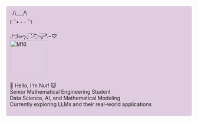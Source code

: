 <div style="background-color: #e0cce0; padding: 10px; border-radius: 5px;">       
&ensp;/\___/\ <br/>
꒰ ˶• ༝ - ˶꒱<br/>
./づᡕᠵ᠊ᡃ࡚ࠢ࠘ ⸝່ࠡࠣ᠊߯᠆ࠣ࠘ᡁࠣ࠘᠊᠊°.~♡︎<br/>

<a href="https://open.spotify.com/track/5IuHS16yRB8RKtuR4gAGYG?si=wPoFwuo1S7e6O3CnCTw5xw" target="_blank">
  <img src="https://github.com/user-attachments/assets/0e68fbbe-4b4d-4475-940b-843bf6fdf994" alt="M16" width="100">
</a>







👋 Hello, I'm Nur! 🐱 <br/>
Senior Mathematical Engineering Student <br/>
Data Science, AI, and Mathematical Modeling <br/>
Currently exploring LLMs and their real-world applications <br/>



